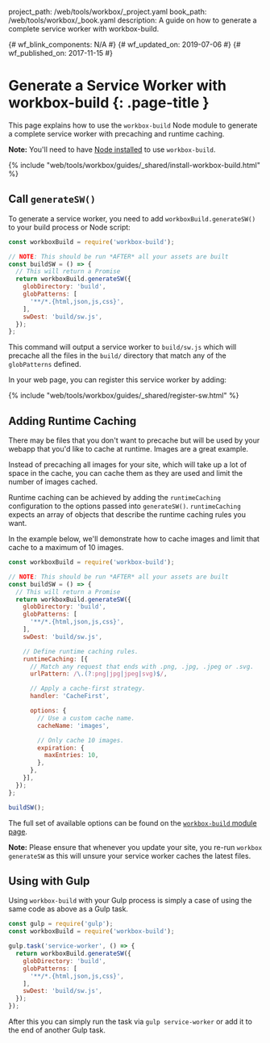 project_path: /web/tools/workbox/_project.yaml
book_path: /web/tools/workbox/_book.yaml
description: A guide on how to generate a complete service worker with workbox-build.

{# wf_blink_components: N/A #}
{# wf_updated_on: 2019-07-06 #}
{# wf_published_on: 2017-11-15 #}

# Generate a Service Worker with workbox-build {: .page-title }

This page explains how to use the `workbox-build` Node module to generate a
complete service worker with precaching and runtime caching.

<aside class="note"><b>Note:</b> You'll need to have
<a href="https://nodejs.org/en/download/">Node installed</a> to use
  <code>workbox-build</code>.</aside>

{% include "web/tools/workbox/guides/_shared/install-workbox-build.html" %}

## Call <code>generateSW()</code>

To generate a service worker, you need to add `workboxBuild.generateSW()`
to your build process or Node script:

```javascript
const workboxBuild = require('workbox-build');

// NOTE: This should be run *AFTER* all your assets are built
const buildSW = () => {
  // This will return a Promise
  return workboxBuild.generateSW({
    globDirectory: 'build',
    globPatterns: [
      '**/*.{html,json,js,css}',
    ],
    swDest: 'build/sw.js',
  });
};
```

This command will output a service worker to `build/sw.js` which
will precache all the files in the `build/` directory that match
any of the `globPatterns` defined.

In your web page, you can register this service worker by adding:

{% include "web/tools/workbox/guides/_shared/register-sw.html" %}

## Adding Runtime Caching

There may be files that you don't want to precache but will be used by
your webapp that you'd like to cache at runtime. Images are a great example.

Instead of precaching all images for your site, which will take up a lot of
space in the cache, you can cache them as they are used and limit the number
of images cached.

Runtime caching can be achieved by adding the `runtimeCaching` configuration
to the options passed into `generateSW()`. `runtimeCaching` expects an
array of objects that describe the runtime caching rules you want.

In the example below, we'll demonstrate how to cache images and limit that
cache to a maximum of 10 images.

```javascript
const workboxBuild = require('workbox-build');

// NOTE: This should be run *AFTER* all your assets are built
const buildSW = () => {
  // This will return a Promise
  return workboxBuild.generateSW({
    globDirectory: 'build',
    globPatterns: [
      '**/*.{html,json,js,css}',
    ],
    swDest: 'build/sw.js',

    // Define runtime caching rules.
    runtimeCaching: [{
      // Match any request that ends with .png, .jpg, .jpeg or .svg.
      urlPattern: /\.(?:png|jpg|jpeg|svg)$/,

      // Apply a cache-first strategy.
      handler: 'CacheFirst',

      options: {
        // Use a custom cache name.
        cacheName: 'images',

        // Only cache 10 images.
        expiration: {
          maxEntries: 10,
        },
      },
    }],
  });
};

buildSW();
```

The full set of available options can be found on the
[`workbox-build` module page](/web/tools/workbox/modules/workbox-build).

<aside class="note"><b>Note:</b> Please ensure that whenever you update your
site, you re-run <code>workbox generateSW</code> as this will unsure your service worker
caches the latest files.</aside>

## Using with Gulp

Using `workbox-build` with your Gulp process is simply a case of using the same
code as above as a Gulp task.

```javascript
const gulp = require('gulp');
const workboxBuild = require('workbox-build');

gulp.task('service-worker', () => {
  return workboxBuild.generateSW({
    globDirectory: 'build',
    globPatterns: [
      '**/*.{html,json,js,css}',
    ],
    swDest: 'build/sw.js',
  });
});
```

After this you can simply run the task via `gulp service-worker` or add it
to the end of another Gulp task.
